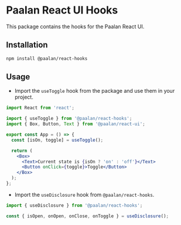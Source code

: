# Paalan React UI Hooks

This package contains the hooks for the Paalan React UI.

## Installation

```bash
npm install @paalan/react-hooks
```

## Usage

- Import the `useToggle` hook from the package and use them in your project.

```jsx
import React from 'react';

import { useToggle } from '@paalan/react-hooks';
import { Box, Button, Text } from '@paalan/react-ui';

export const App = () => {
  const [isOn, toggle] = useToggle();

  return (
    <Box>
      <Text>Current state is {isOn ? 'on' : 'off'}</Text>
      <Button onClick={toggle}>Toggle</Button>
    </Box>
  );
};
```

- Import the `useDisclosure` hook from `@paalan/react-hooks`.

```jsx
import { useDisclosure } from '@paalan/react-hooks';

const { isOpen, onOpen, onClose, onToggle } = useDisclosure();
```

<!-- ## Available hooks

- `useToggle`: A hook to toggle between two states. -->
